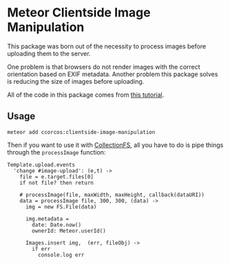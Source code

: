 # Meteor Clientside Image Manipulation

This package was born out of the necessity to process images before uploading them to the server. 

One problem is that browsers do not render images with the correct orientation based on EXIF metadata. Another problem this package solves is reducing the size of images before uploading. 

All of the code in this package comes from [this tutorial](http://chariotsolutions.com/blog/post/take-and-manipulate-photo-with-web-page/).

## Usage

    meteor add ccorcos:clientside-image-manipulation

Then if you want to use it with [CollectionFS](https://github.com/CollectionFS/Meteor-CollectionFS), all you have to do is pipe things through the `processImage` function:


    Template.upload.events
      'change #image-upload': (e,t) ->
        file = e.target.files[0]
        if not file? then return

        # processImage(file, maxWidth, maxHeight, callback(dataURI))
        data = processImage file, 300, 300, (data) ->
          img = new FS.File(data)

          img.metadata =  
            date: Date.now()
            ownerId: Meteor.userId()

          Images.insert img,  (err, fileObj) ->
            if err
              console.log err

